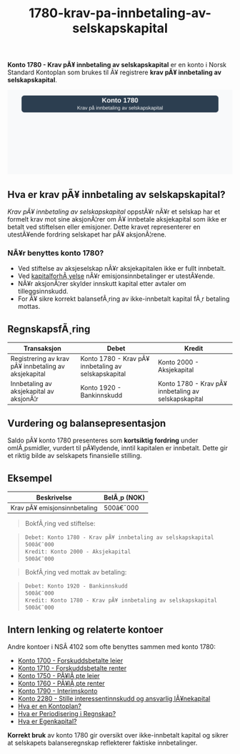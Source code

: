 ﻿---
title: "1780-krav-pa-innbetaling-av-selskapskapital"
meta_title: "1780-krav-pa-innbetaling-av-selskapskapital"
meta_description: '**Konto 1780 - Krav pÃ¥ innbetaling av selskapskapital** er en konto i Norsk Standard Kontoplan som brukes til Ã¥ registrere **krav pÃ¥ innbetaling av selskapsk...'
slug: 1780-krav-pa-innbetaling-av-selskapskapital
type: blog
layout: pages/single
---

**Konto 1780 - Krav pÃ¥ innbetaling av selskapskapital** er en konto i Norsk Standard Kontoplan som brukes til Ã¥ registrere **krav pÃ¥ innbetaling av selskapskapital**.

![Illustrasjon av konto 1780 Krav pÃ¥ innbetaling av selskapskapital](1780-krav-pa-innbetaling-av-selskapskapital-image.svg)

## Hva er krav pÃ¥ innbetaling av selskapskapital?

*Krav pÃ¥ innbetaling av selskapskapital* oppstÃ¥r nÃ¥r et selskap har et formelt krav mot sine aksjonÃ¦rer om Ã¥ innbetale aksjekapital som ikke er betalt ved stiftelsen eller emisjoner. Dette kravet representerer en utestÃ¥ende fordring selskapet har pÃ¥ aksjonÃ¦rene.

### NÃ¥r benyttes konto 1780?

* Ved stiftelse av aksjeselskap nÃ¥r aksjekapitalen ikke er fullt innbetalt.
* Ved [kapitalforhÃ¸yelse](/blogs/regnskap/kapitalforhoyelse "KapitalforhÃ¸yelse: Metoder og RegnskapsfÃ¸ring") nÃ¥r emisjonsinnbetalinger er utestÃ¥ende.
* NÃ¥r aksjonÃ¦rer skylder innskutt kapital etter avtaler om tilleggsinnskudd.
* For Ã¥ sikre korrekt balansefÃ¸ring av ikke-innbetalt kapital fÃ¸r betaling mottas.

## RegnskapsfÃ¸ring

| Transaksjon                                       | Debet                                               | Kredit                                            |
|---------------------------------------------------|-----------------------------------------------------|---------------------------------------------------|
| Registrering av krav pÃ¥ innbetaling av aksjekapital| Konto 1780 - Krav pÃ¥ innbetaling av selskapskapital | Konto 2000 - Aksjekapital                         |
| Innbetaling av aksjekapital av aksjonÃ¦r           | Konto 1920 - Bankinnskudd                           | Konto 1780 - Krav pÃ¥ innbetaling av selskapskapital |

## Vurdering og balansepresentasjon

Saldo pÃ¥ konto 1780 presenteres som **kortsiktig fordring** under omlÃ¸psmidler, vurdert til pÃ¥lydende, inntil kapitalen er innbetalt. Dette gir et riktig bilde av selskapets finansielle stilling.

## Eksempel

| Beskrivelse                 | BelÃ¸p (NOK) |
|-----------------------------|-------------|
| Krav pÃ¥ emisjonsinnbetaling | 500â€¯000     |

>BokfÃ¸ring ved stiftelse:

>```plaintext
>Debet: Konto 1780 - Krav pÃ¥ innbetaling av selskapskapital    500â€¯000
>Kredit: Konto 2000 - Aksjekapital                              500â€¯000
>```

>BokfÃ¸ring ved mottak av betaling:

>```plaintext
>Debet: Konto 1920 - Bankinnskudd                                500â€¯000
>Kredit: Konto 1780 - Krav pÃ¥ innbetaling av selskapskapital     500â€¯000
>```

## Intern lenking og relaterte kontoer

Andre kontoer i NSÂ 4102 som ofte benyttes sammen med konto 1780:

* [Konto 1700 - Forskuddsbetalte leier](/blogs/kontoplan/1700-forskuddsbetalte-leier "Konto 1700 - Forskuddsbetalte leier: RegnskapsfÃ¸ring av forhÃ¥ndsbetalte leiekostnader")
* [Konto 1710 - Forskuddsbetalte renter](/blogs/kontoplan/1710-forskuddsbetalte-renter "Konto 1710 - Forskuddsbetalte renter: RegnskapsfÃ¸ring av forskuddsbetalte renteutgifter")
* [Konto 1750 - PÃ¥lÃ¸pte leier](/blogs/kontoplan/1750-palopte-leier "Konto 1750 - PÃ¥lÃ¸pte leier: RegnskapsfÃ¸ring av pÃ¥lÃ¸pte leiekostnader")
* [Konto 1760 - PÃ¥lÃ¸pte renter](/blogs/kontoplan/1760-palopte-renter "Konto 1760 - PÃ¥lÃ¸pte renter: RegnskapsfÃ¸ring av pÃ¥lÃ¸pte renteutgifter")
* [Konto 1790 - Interimskonto](/blogs/kontoplan/1790-interimskonto "Konto 1790 - Interimskonto: RegnskapsfÃ¸ring av interimskonto")
* [Konto 2280 - Stille interessentinnskudd og ansvarlig lÃ¥nekapital](/blogs/kontoplan/2280-stille-interessentinnskudd-og-ansvarlig-lanekapital "Konto 2280 - Stille interessentinnskudd og ansvarlig lÃ¥nekapital i Norsk Standard Kontoplan")
* [Hva er en Kontoplan?](/blogs/regnskap/hva-er-kontoplan "Hva er en Kontoplan? Komplett Guide til Kontoplaner i Norsk Regnskap")
* [Hva er Periodisering i Regnskap?](/blogs/regnskap/hva-er-periodisering "Hva er Periodisering i Regnskap? Guide til periodisering av kostnader og inntekter")
* [Hva er Egenkapital?](/blogs/regnskap/hva-er-egenkapital "Hva er Egenkapital? Komplett Guide til Egenkapital i Regnskap")

**Korrekt bruk** av konto 1780 gir oversikt over ikke-innbetalt kapital og sikrer at selskapets balanseregnskap reflekterer faktiske innbetalinger.
